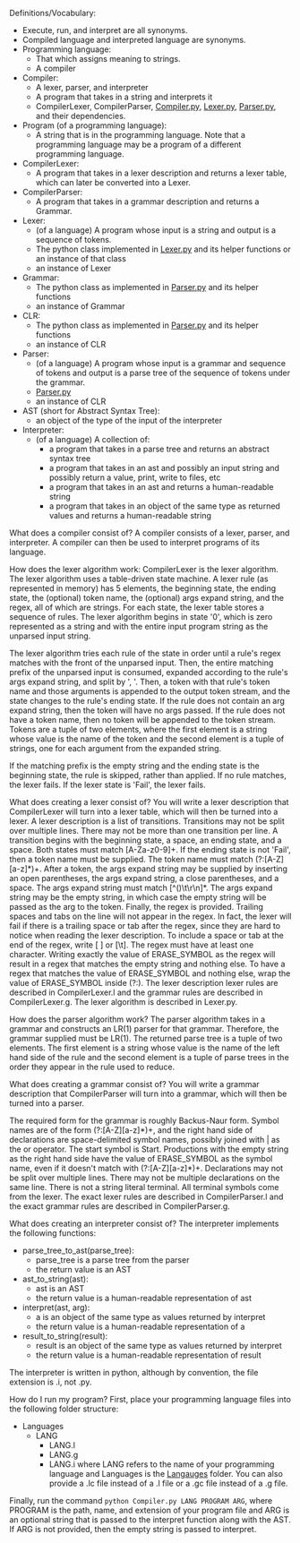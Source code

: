 Definitions/Vocabulary:
* Execute, run, and interpret are all synonyms.
* Compiled language and interpreted language are synonyms.
* Programming language:
	* That which assigns meaning to strings.
	* A compiler
* Compiler:
	* A lexer, parser, and interpreter
	* A program that takes in a string and interprets it
	* CompilerLexer, CompilerParser, [Compiler.py](/Compiler.py), [Lexer.py](/Lexer.py), [Parser.py](/Parser.py), and their dependencies.
* Program (of a programming language):
	* A string that is in the programming language. Note that a programming language may be a program of a different programming language.
* CompilerLexer:
	* A program that takes in a lexer description and returns a lexer table, which can later be converted into a Lexer.
* CompilerParser:
	* A program that takes in a grammar description and returns a Grammar.
* Lexer:
	* (of a language) A program whose input is a string and output is a sequence of tokens.
	* The python class implemented in [Lexer.py](/Lexer.py) and its helper functions or an instance of that class
	* an instance of Lexer
* Grammar:
	* The python class as implemented in [Parser.py](/Parser.py) and its helper functions
	* an instance of Grammar
* CLR:
	* The python class as implemented in [Parser.py](/Parser.py) and its helper functions
	* an instance of CLR
* Parser:
	* (of a language) A program whose input is a grammar and sequence of tokens and output is a parse tree of the sequence of tokens under the grammar.
	* [Parser.py](/Parser.py)
	* an instance of CLR
* AST (short for Abstract Syntax Tree):
	* an object of the type of the input of the interpreter
* Interpreter:
	* (of a language) A collection of:
		* a program that takes in a parse tree and returns an abstract syntax tree
		* a program that takes in an ast and possibly an input string and possibly return a value, print, write to files, etc
		* a program that takes in an ast and returns a human-readable string
		* a program that takes in an object of the same type as returned values and returns a human-readable string

What does a compiler consist of?
A compiler consists of a lexer, parser, and interpreter. A compiler can then be used to interpret programs of its language.

How does the lexer algorithm work:
CompilerLexer is the lexer algorithm. The lexer algorithm uses a table-driven state machine. A lexer rule (as represented in memory) has 5 elements, the beginning state, the ending state, the (optional) token name, the (optional) args expand string, and the regex, all of which are strings. For each state, the lexer table stores a sequence of rules. The lexer algorithm begins in state '0', which is zero represented as a string and with the entire input program string as the unparsed input string.

The lexer algorithm tries each rule of the state in order until a rule's regex matches with the front of the unparsed input. Then, the entire matching prefix of the unparsed input is consumed, expanded according to the rule's args expand string, and split by ', '. Then, a token with that rule's token name and those arguments is appended to the output token stream, and the state changes to the rule's ending state. If the rule does not contain an arg expand string, then the token will have no args passed. If the rule does not have a token name, then no token will be appended to the token stream. Tokens are a tuple of two elements, where the first element is a string whose value is the name of the token and the second element is a tuple of strings, one for each argument from the expanded string.

If the matching prefix is the empty string and the ending state is the beginning state, the rule is skipped, rather than applied. If no rule matches, the lexer fails. If the lexer state is 'Fail', the lexer fails.

What does creating a lexer consist of?
You will write a lexer description that CompilerLexer will turn into a lexer table, which will then be turned into a lexer. A lexer description is a list of transitions. Transitions may not be split over multiple lines. There may not be more than one transition per line. A transition begins with the beginning state, a space, an ending state, and a space. Both states must match [A-Za-z0-9]+. If the ending state is not 'Fail', then a token name must be supplied. The token name must match (?:[A-Z][a-z]\*)+. After a token, the args expand string may be supplied by inserting an open parentheses, the args expand string, a close parentheses, and a space. The args expand string must match [^\(\)\t\r\n]\*. The args expand string may be the empty string, in which case the empty string will be passed as the arg to the token. Finally, the regex is provided. Trailing spaces and tabs on the line will not appear in the regex. In fact, the lexer will fail if there is a trailing space or tab after the regex, since they are hard to notice when reading the lexer description. To include a space or tab at the end of the regex, write [ ] or [\t]. The regex must have at least one character. Writing exactly the value of ERASE_SYMBOL as the regex will result in a regex that matches the empty string and nothing else. To have a regex that matches the value of ERASE_SYMBOL and nothing else, wrap the value of ERASE_SYMBOL inside (?:). The lexer description lexer rules are described in CompilerLexer.l and the grammar rules are described in CompilerLexer.g. The lexer algorithm is described in Lexer.py.

How does the parser algorithm work?
The parser algorithm takes in a grammar and constructs an LR(1) parser for that grammar. Therefore, the grammar supplied must be LR(1). The returned parse tree is a tuple of two elements. The first element is a string whose value is the name of the left hand side of the rule and the second element is a tuple of parse trees in the order they appear in the rule used to reduce.

What does creating a grammar consist of?
You will write a grammar description that CompilerParser will turn into a grammar, which will then be turned into a parser.

The required form for the grammar is roughly Backus-Naur form. Symbol names are of the form (?:[A-Z][a-z]\*)+, and the right hand side of declarations are space-delimited symbol names, possibly joined with | as the or operator. The start symbol is Start. Productions with the empty string as the right hand side have the value of ERASE_SYMBOL as the symbol name, even if it doesn't match with (?:[A-Z][a-z]\*)+. Declarations may not be split over multiple lines. There may not be multiple declarations on the same line. There is not a string literal terminal. All terminal symbols come from the lexer. The exact lexer rules are described in CompilerParser.l and the exact grammar rules are described in CompilerParser.g.

What does creating an interpreter consist of?
The interpreter implements the following functions:
* parse_tree_to_ast(parse_tree):
	* parse_tree is a parse tree from the parser
	* the return value is an AST
* ast_to_string(ast):
	* ast is an AST
	* the return value is a human-readable representation of ast
* interpret(ast, arg):
	* a is an object of the same type as values returned by interpret
	* the return value is a human-readable representation of a
* result_to_string(result):
	* result is an object of the same type as values returned by interpret
	* the return value is a human-readable representation of result

The interpreter is written in python, although by convention, the file extension is .i, not .py.

How do I run my program?
First, place your programming language files into the following folder structure:
* Languages
	* LANG
		* LANG.l
		* LANG.g
		* LANG.i
where LANG refers to the name of your programming language and Languages is the [Langauges](/Langauges/) folder. You can also provide a .lc file instead of a .l file or a .gc file instead of a .g file.

Finally, run the command `python Compiler.py LANG PROGRAM ARG`, where PROGRAM is the path, name, and extension of your program file and ARG is an optional string that is passed to the interpret function along with the AST. If ARG is not provided, then the empty string is passed to interpret.

